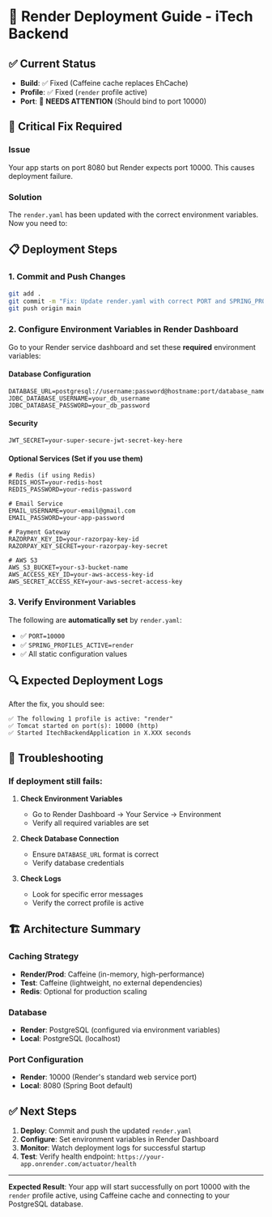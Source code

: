 # 🚀 Render Deployment Guide - iTech Backend

## ✅ Current Status
- **Build**: ✅ Fixed (Caffeine cache replaces EhCache)
- **Profile**: ✅ Fixed (`render` profile active)
- **Port**: 🔧 **NEEDS ATTENTION** (Should bind to port 10000)

## 🎯 Critical Fix Required

### Issue
Your app starts on port 8080 but Render expects port 10000. This causes deployment failure.

### Solution
The `render.yaml` has been updated with the correct environment variables. Now you need to:

## 📋 Deployment Steps

### 1. Commit and Push Changes
```bash
git add .
git commit -m "Fix: Update render.yaml with correct PORT and SPRING_PROFILES_ACTIVE"
git push origin main
```

### 2. Configure Environment Variables in Render Dashboard

Go to your Render service dashboard and set these **required** environment variables:

#### **Database Configuration**
```
DATABASE_URL=postgresql://username:password@hostname:port/database_name
JDBC_DATABASE_USERNAME=your_db_username
JDBC_DATABASE_PASSWORD=your_db_password
```

#### **Security**
```
JWT_SECRET=your-super-secure-jwt-secret-key-here
```

#### **Optional Services** (Set if you use them)
```
# Redis (if using Redis)
REDIS_HOST=your-redis-host
REDIS_PASSWORD=your-redis-password

# Email Service
EMAIL_USERNAME=your-email@gmail.com
EMAIL_PASSWORD=your-app-password

# Payment Gateway
RAZORPAY_KEY_ID=your-razorpay-key-id
RAZORPAY_KEY_SECRET=your-razorpay-key-secret

# AWS S3
AWS_S3_BUCKET=your-s3-bucket-name
AWS_ACCESS_KEY_ID=your-aws-access-key-id
AWS_SECRET_ACCESS_KEY=your-aws-secret-access-key
```

### 3. Verify Environment Variables

The following are **automatically set** by `render.yaml`:
- ✅ `PORT=10000` 
- ✅ `SPRING_PROFILES_ACTIVE=render`
- ✅ All static configuration values

## 🔍 Expected Deployment Logs

After the fix, you should see:
```
✅ The following 1 profile is active: "render"
✅ Tomcat started on port(s): 10000 (http)
✅ Started ItechBackendApplication in X.XXX seconds
```

## 🚨 Troubleshooting

### If deployment still fails:

1. **Check Environment Variables**
   - Go to Render Dashboard → Your Service → Environment
   - Verify all required variables are set

2. **Check Database Connection**
   - Ensure `DATABASE_URL` format is correct
   - Verify database credentials

3. **Check Logs**
   - Look for specific error messages
   - Verify the correct profile is active

## 🏗️ Architecture Summary

### Caching Strategy
- **Render/Prod**: Caffeine (in-memory, high-performance)
- **Test**: Caffeine (lightweight, no external dependencies)
- **Redis**: Optional for production scaling

### Database
- **Render**: PostgreSQL (configured via environment variables)
- **Local**: PostgreSQL (localhost)

### Port Configuration
- **Render**: 10000 (Render's standard web service port)
- **Local**: 8080 (Spring Boot default)

## ✅ Next Steps

1. **Deploy**: Commit and push the updated `render.yaml`
2. **Configure**: Set environment variables in Render Dashboard
3. **Monitor**: Watch deployment logs for successful startup
4. **Test**: Verify health endpoint: `https://your-app.onrender.com/actuator/health`

---

**Expected Result**: Your app will start successfully on port 10000 with the `render` profile active, using Caffeine cache and connecting to your PostgreSQL database.
